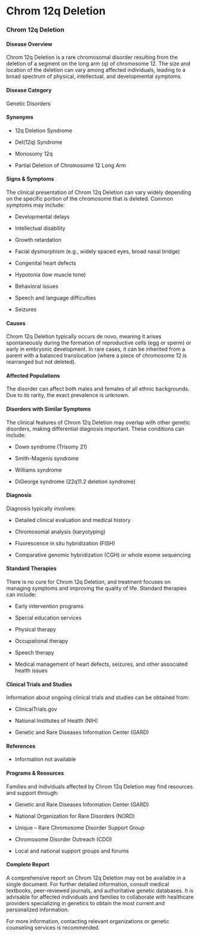 # Chrom 12q Deletion
### Chrom 12q Deletion

#### Disease Overview
Chrom 12q Deletion is a rare chromosomal disorder resulting from the deletion of a segment on the long arm (q) of chromosome 12. The size and location of the deletion can vary among affected individuals, leading to a broad spectrum of physical, intellectual, and developmental symptoms.

#### Disease Category
Genetic Disorders

#### Synonyms
- 12q Deletion Syndrome
- Del(12q) Syndrome
- Monosomy 12q
- Partial Deletion of Chromosome 12 Long Arm

#### Signs & Symptoms
The clinical presentation of Chrom 12q Deletion can vary widely depending on the specific portion of the chromosome that is deleted. Common symptoms may include:
- Developmental delays
- Intellectual disability
- Growth retardation
- Facial dysmorphism (e.g., widely spaced eyes, broad nasal bridge)
- Congenital heart defects
- Hypotonia (low muscle tone)
- Behavioral issues
- Speech and language difficulties
- Seizures

#### Causes
Chrom 12q Deletion typically occurs de novo, meaning it arises spontaneously during the formation of reproductive cells (egg or sperm) or early in embryonic development. In rare cases, it can be inherited from a parent with a balanced translocation (where a piece of chromosome 12 is rearranged but not deleted).

#### Affected Populations
The disorder can affect both males and females of all ethnic backgrounds. Due to its rarity, the exact prevalence is unknown.

#### Disorders with Similar Symptoms
The clinical features of Chrom 12q Deletion may overlap with other genetic disorders, making differential diagnosis important. These conditions can include:
- Down syndrome (Trisomy 21)
- Smith-Magenis syndrome
- Williams syndrome
- DiGeorge syndrome (22q11.2 deletion syndrome)

#### Diagnosis
Diagnosis typically involves:
- Detailed clinical evaluation and medical history
- Chromosomal analysis (karyotyping)
- Fluorescence in situ hybridization (FISH)
- Comparative genomic hybridization (CGH) or whole exome sequencing

#### Standard Therapies
There is no cure for Chrom 12q Deletion, and treatment focuses on managing symptoms and improving the quality of life. Standard therapies can include:
- Early intervention programs
- Special education services
- Physical therapy
- Occupational therapy
- Speech therapy
- Medical management of heart defects, seizures, and other associated health issues

#### Clinical Trials and Studies
Information about ongoing clinical trials and studies can be obtained from:
- ClinicalTrials.gov
- National Institutes of Health (NIH)
- Genetic and Rare Diseases Information Center (GARD)

#### References
- Information not available

#### Programs & Resources
Families and individuals affected by Chrom 12q Deletion may find resources and support through:
- Genetic and Rare Diseases Information Center (GARD)
- National Organization for Rare Disorders (NORD)
- Unique – Rare Chromosome Disorder Support Group
- Chromosome Disorder Outreach (CDO)
- Local and national support groups and forums

#### Complete Report
A comprehensive report on Chrom 12q Deletion may not be available in a single document. For further detailed information, consult medical textbooks, peer-reviewed journals, and authoritative genetic databases. It is advisable for affected individuals and families to collaborate with healthcare providers specializing in genetics to obtain the most current and personalized information.

For more information, contacting relevant organizations or genetic counseling services is recommended.

